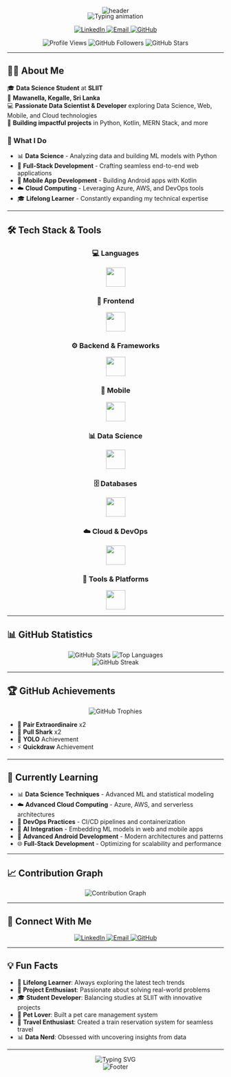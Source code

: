 <p align="center">
  <img src="https://capsule-render.vercel.app/api?type=waving&color=0:6366F1,50:10B981,100:8B5CF6&height=220&section=header&text=Tharindu%20Tennakoon&fontSize=48&fontColor=ffffff&fontAlignY=36&desc=Data%20Science%20Student%20%7C%20Full-Stack%20Developer%20%7C%20Tech%20Enthusiast&descAlignY=56&descAlign=50" alt="header"/>
</p>

<p align="center" style="margin-top:-18px;">
  <img src="https://readme-typing-svg.demolab.com?font=JetBrains+Mono&pause=1200&color=10B981&center=true&vCenter=true&width=700&lines=Welcome+to+my+GitHub+Profile!;Data%20Scientist+%26+Full-Stack+%26+Mobile+Developer;Python+%7C+React+%7C+Kotlin+%7C+Java;Always+exploring+new+tech+%F0%9F%9A%80" alt="Typing animation" />
</p>

<p align="center">
  <a href="https://www.linkedin.com/in/tharindu-bandaratennakoon">
    <img alt="LinkedIn" src="https://img.shields.io/badge/LinkedIn-6366F1?style=for-the-badge&logo=linkedin&logoColor=white"/>
  </a>
  <a href="mailto:sasankatennakoon31@gmail.com">
    <img alt="Email" src="https://img.shields.io/badge/Email-10B981?style=for-the-badge&logo=gmail&logoColor=white"/>
  </a>
  <a href="https://github.com/sasa312002">
    <img alt="GitHub" src="https://img.shields.io/badge/GitHub-1E293B?style=for-the-badge&logo=github&logoColor=white"/>
  </a>
</p>

<div align="center">
  <img src="https://komarev.com/ghpvc/?username=sasa312002&label=Profile%20views&color=6366F1&style=flat" alt="Profile Views" />
  <img src="https://img.shields.io/github/followers/sasa312002?label=Followers&color=10B981" alt="GitHub Followers" />
  <img src="https://img.shields.io/github/stars/sasa312002?label=Stars&color=8B5CF6" alt="GitHub Stars" />
</div>

---

## 🧑‍💻 About Me

🎓 **Data Science Student** at **SLIIT**  
📍 **Mawanella, Kegalle, Sri Lanka**  
💻 **Passionate Data Scientist & Developer** exploring Data Science, Web, Mobile, and Cloud technologies  
🚀 **Building impactful projects** in Python, Kotlin, MERN Stack, and more  

### 🎯 What I Do
- 📊 **Data Science** - Analyzing data and building ML models with Python  
- 🔨 **Full-Stack Development** - Crafting seamless end-to-end web applications  
- 📱 **Mobile App Development** - Building Android apps with Kotlin  
- ☁️ **Cloud Computing** - Leveraging Azure, AWS, and DevOps tools  
- 🎓 **Lifelong Learner** - Constantly expanding my technical expertise  

---

## 🛠️ Tech Stack & Tools

<div align="center">

### 💻 Languages
<img src="https://skillicons.dev/icons?i=python,js,ts,kotlin,java,r" height="45" />

### 🎨 Frontend
<img src="https://skillicons.dev/icons?i=react,html,css,tailwind,bootstrap,materialui,redux" height="45" />

### ⚙️ Backend & Frameworks
<img src="https://skillicons.dev/icons?i=nodejs,express,spring,django,flask" height="45" />

### 📱 Mobile
<img src="https://skillicons.dev/icons?i=android,kotlin,firebase,flutter" height="45" />

### 📊 Data Science
<img src="https://skillicons.dev/icons?i=python,tensorflow,pytorch,sklearn,pandas,numpy" height="45" />

### 🗄️ Databases
<img src="https://skillicons.dev/icons?i=mysql,mongodb,firebase,postgres" height="45" />

### ☁️ Cloud & DevOps
<img src="https://skillicons.dev/icons?i=aws,azure,docker,gitlab,kubernetes" height="45" />

### 🔧 Tools & Platforms
<img src="https://skillicons.dev/icons?i=git,github,vscode,postman,linux,jupyter" height="45" />

</div>

---

## 📊 GitHub Statistics

<div align="center">
  <img src="https://github-readme-stats.vercel.app/api?username=sasa312002&show_icons=true&theme=dracula&hide_border=true&count_private=true" alt="GitHub Stats" />
  <img src="https://github-readme-stats.vercel.app/api/top-langs/?username=sasa312002&layout=compact&theme=dracula&hide_border=true" alt="Top Languages" />
</div>

<div align="center">
  <img src="https://github-readme-streak-stats.herokuapp.com/?user=sasa312002&theme=dracula&hide_border=true" alt="GitHub Streak" />
</div>

---

## 🏆 GitHub Achievements

<div align="center">
  <img src="https://github-profile-trophy.vercel.app/?username=sasa312002&theme=dracula&no-frame=true&row=1&column=7" alt="GitHub Trophies" />
</div>

- 🏅 **Pair Extraordinaire** x2  
- 🦈 **Pull Shark** x2  
- 🎯 **YOLO** Achievement  
- ⚡ **Quickdraw** Achievement  

---

## 🌱 Currently Learning

- 📊 **Data Science Techniques** - Advanced ML and statistical modeling  
- ☁️ **Advanced Cloud Computing** - Azure, AWS, and serverless architectures  
- 🔧 **DevOps Practices** - CI/CD pipelines and containerization  
- 🤖 **AI Integration** - Embedding ML models in web and mobile apps  
- 📱 **Advanced Android Development** - Modern architectures and patterns  
- 🌐 **Full-Stack Development** - Optimizing for scalability and performance  

---

## 📈 Contribution Graph

<div align="center">
  <img src="https://github-readme-activity-graph.vercel.app/graph?username=sasa312002&theme=dracula&hide_border=true" alt="Contribution Graph" />
</div>

---

## 🤝 Connect With Me

<p align="center">
  <a href="https://www.linkedin.com/in/tharindu-bandaratennakoon">
    <img alt="LinkedIn" src="https://img.shields.io/badge/LinkedIn-6366F1?style=for-the-badge&logo=linkedin&logoColor=white"/>
  </a>
  <a href="mailto:sasankatennakoon31@gmail.com">
    <img alt="Email" src="https://img.shields.io/badge/Email-10B981?style=for-the-badge&logo=gmail&logoColor=white"/>
  </a>
  <a href="https://github.com/sasa312002">
    <img alt="GitHub" src="https://img.shields.io/badge/GitHub-1E293B?style=for-the-badge&logo=github&logoColor=white"/>
  </a>
</p>

---

## 💡 Fun Facts

- 🎯 **Lifelong Learner**: Always exploring the latest tech trends  
- 🚀 **Project Enthusiast**: Passionate about solving real-world problems  
- 🎓 **Student Developer**: Balancing studies at SLIIT with innovative projects  
- 🐾 **Pet Lover**: Built a pet care management system  
- 🚂 **Travel Enthusiast**: Created a train reservation system for seamless travel  
- 📊 **Data Nerd**: Obsessed with uncovering insights from data  

---

<div align="center">
  <img src="https://readme-typing-svg.herokuapp.com?font=JetBrains+Mono&pause=1000&color=6366F1&center=true&vCenter=true&width=435&lines=Code%2C+Learn%2C+and+Build+every+day!;Let's+connect+and+collaborate!;Thanks+for+visiting+my+profile!" alt="Typing SVG" />
</div>

<div align="center">
  <img src="https://capsule-render.vercel.app/api?type=waving&color=0:6366F1,50:10B981,100:8B5CF6&height=100&section=footer" alt="Footer" />
</div>
